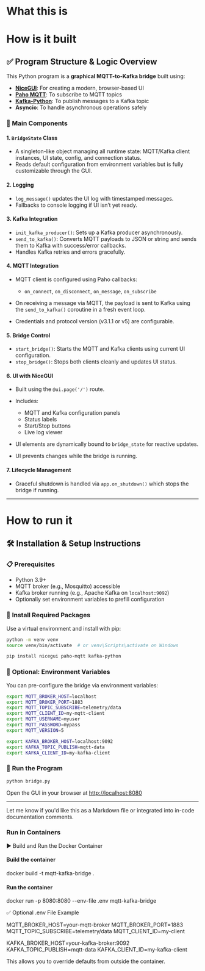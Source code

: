 # What this is

# How is it built

## ✅ **Program Structure & Logic Overview**

This Python program is a **graphical MQTT-to-Kafka bridge** built using:

* **[NiceGUI](https://nicegui.io/)**: For creating a modern, browser-based UI
* **[Paho MQTT](https://www.eclipse.org/paho/)**: To subscribe to MQTT topics
* **[Kafka-Python](https://kafka-python.readthedocs.io/)**: To publish messages to a Kafka topic
* **Asyncio**: To handle asynchronous operations safely

### 🔧 Main Components

#### 1. **`BridgeState` Class**

* A singleton-like object managing all runtime state: MQTT/Kafka client instances, UI state, config, and connection status.
* Reads default configuration from environment variables but is fully customizable through the GUI.

#### 2. **Logging**

* `log_message()` updates the UI log with timestamped messages.
* Fallbacks to console logging if UI isn’t yet ready.

#### 3. **Kafka Integration**

* `init_kafka_producer()`: Sets up a Kafka producer asynchronously.
* `send_to_kafka()`: Converts MQTT payloads to JSON or string and sends them to Kafka with success/error callbacks.
* Handles Kafka retries and errors gracefully.

#### 4. **MQTT Integration**

* MQTT client is configured using Paho callbacks:

  * `on_connect`, `on_disconnect`, `on_message`, `on_subscribe`
* On receiving a message via MQTT, the payload is sent to Kafka using the `send_to_kafka()` coroutine in a fresh event loop.
* Credentials and protocol version (v3.1.1 or v5) are configurable.

#### 5. **Bridge Control**

* `start_bridge()`: Starts the MQTT and Kafka clients using current UI configuration.
* `stop_bridge()`: Stops both clients cleanly and updates UI status.

#### 6. **UI with NiceGUI**

* Built using the `@ui.page('/')` route.
* Includes:

  * MQTT and Kafka configuration panels
  * Status labels
  * Start/Stop buttons
  * Live log viewer
* UI elements are dynamically bound to `bridge_state` for reactive updates.
* UI prevents changes while the bridge is running.

#### 7. **Lifecycle Management**

* Graceful shutdown is handled via `app.on_shutdown()` which stops the bridge if running.

---
# How to run it

## 🛠️ Installation & Setup Instructions

### 📋 **Prerequisites**

* Python 3.9+
* MQTT broker (e.g., Mosquitto) accessible
* Kafka broker running (e.g., Apache Kafka on `localhost:9092`)
* Optionally set environment variables to prefill configuration

### 🧪 **Install Required Packages**

Use a virtual environment and install with pip:

```bash
python -m venv venv
source venv/bin/activate  # or venv\Scripts\activate on Windows

pip install nicegui paho-mqtt kafka-python
```

### 📁 **Optional: Environment Variables**

You can pre-configure the bridge via environment variables:

```bash
export MQTT_BROKER_HOST=localhost
export MQTT_BROKER_PORT=1883
export MQTT_TOPIC_SUBSCRIBE=telemetry/data
export MQTT_CLIENT_ID=my-mqtt-client
export MQTT_USERNAME=myuser
export MQTT_PASSWORD=mypass
export MQTT_VERSION=5

export KAFKA_BROKER_HOST=localhost:9092
export KAFKA_TOPIC_PUBLISH=mqtt-data
export KAFKA_CLIENT_ID=my-kafka-client
```

### 🚀 **Run the Program**

```bash
python bridge.py
```

Open the GUI in your browser at [http://localhost:8080](http://localhost:8080)

---

Let me know if you'd like this as a Markdown file or integrated into in-code documentation comments.

### **Run in Containers**

▶️ Build and Run the Docker Container

#### Build the container
docker build -t mqtt-kafka-bridge .

#### Run the container
docker run -p 8080:8080 --env-file .env mqtt-kafka-bridge

✅ Optional .env File Example

MQTT_BROKER_HOST=your-mqtt-broker
MQTT_BROKER_PORT=1883
MQTT_TOPIC_SUBSCRIBE=telemetry/data
MQTT_CLIENT_ID=my-client

KAFKA_BROKER_HOST=your-kafka-broker:9092
KAFKA_TOPIC_PUBLISH=mqtt-data
KAFKA_CLIENT_ID=my-kafka-client

This allows you to override defaults from outside the container.

